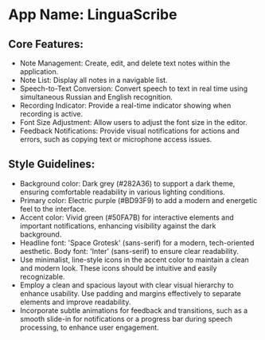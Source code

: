 # **App Name**: LinguaScribe

## Core Features:

- Note Management: Create, edit, and delete text notes within the application.
- Note List: Display all notes in a navigable list.
- Speech-to-Text Conversion: Convert speech to text in real time using simultaneous Russian and English recognition.
- Recording Indicator: Provide a real-time indicator showing when recording is active.
- Font Size Adjustment: Allow users to adjust the font size in the editor.
- Feedback Notifications: Provide visual notifications for actions and errors, such as copying text or microphone access issues.

## Style Guidelines:

- Background color: Dark grey (#282A36) to support a dark theme, ensuring comfortable readability in various lighting conditions.
- Primary color: Electric purple (#BD93F9) to add a modern and energetic feel to the interface.
- Accent color: Vivid green (#50FA7B) for interactive elements and important notifications, enhancing visibility against the dark background.
- Headline font: 'Space Grotesk' (sans-serif) for a modern, tech-oriented aesthetic. Body font: 'Inter' (sans-serif) to ensure clear readability.
- Use minimalist, line-style icons in the accent color to maintain a clean and modern look. These icons should be intuitive and easily recognizable.
- Employ a clean and spacious layout with clear visual hierarchy to enhance usability. Use padding and margins effectively to separate elements and improve readability.
- Incorporate subtle animations for feedback and transitions, such as a smooth slide-in for notifications or a progress bar during speech processing, to enhance user engagement.